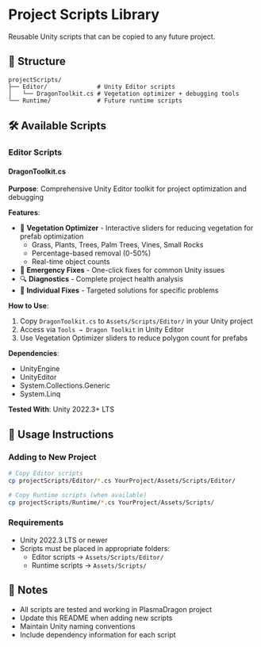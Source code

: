 # Project Scripts Library

Reusable Unity scripts that can be copied to any future project.

## 📁 Structure

```
projectScripts/
├── Editor/              # Unity Editor scripts
│   └── DragonToolkit.cs # Vegetation optimizer + debugging tools
└── Runtime/             # Future runtime scripts
```

## 🛠️ Available Scripts

### Editor Scripts

#### DragonToolkit.cs
**Purpose**: Comprehensive Unity Editor toolkit for project optimization and debugging

**Features**:
- 🌿 **Vegetation Optimizer** - Interactive sliders for reducing vegetation for prefab optimization
  - Grass, Plants, Trees, Palm Trees, Vines, Small Rocks
  - Percentage-based removal (0-50%)
  - Real-time object counts
- 🚨 **Emergency Fixes** - One-click fixes for common Unity issues
- 🔍 **Diagnostics** - Complete project health analysis
- 🔧 **Individual Fixes** - Targeted solutions for specific problems

**How to Use**:
1. Copy `DragonToolkit.cs` to `Assets/Scripts/Editor/` in your Unity project
2. Access via `Tools → Dragon Toolkit` in Unity Editor
3. Use Vegetation Optimizer sliders to reduce polygon count for prefabs

**Dependencies**: 
- UnityEngine
- UnityEditor  
- System.Collections.Generic
- System.Linq

**Tested With**: Unity 2022.3+ LTS

## 🚀 Usage Instructions

### Adding to New Project
```bash
# Copy Editor scripts
cp projectScripts/Editor/*.cs YourProject/Assets/Scripts/Editor/

# Copy Runtime scripts (when available)
cp projectScripts/Runtime/*.cs YourProject/Assets/Scripts/
```

### Requirements
- Unity 2022.3 LTS or newer
- Scripts must be placed in appropriate folders:
  - Editor scripts → `Assets/Scripts/Editor/`
  - Runtime scripts → `Assets/Scripts/`

## 📝 Notes

- All scripts are tested and working in PlasmaDragon project
- Update this README when adding new scripts
- Maintain Unity naming conventions
- Include dependency information for each script
